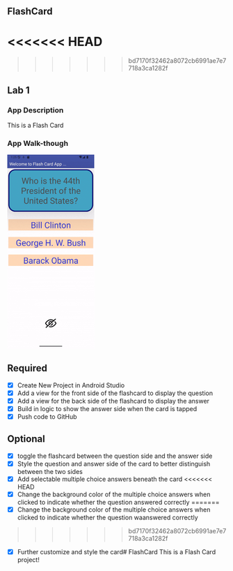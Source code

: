 ## FlashCard

<<<<<<< HEAD
=======

>>>>>>> bd7170f32462a8072cb6991ae7e7718a3ca1282f
## Lab 1

### App Description
This is a Flash Card

### App Walk-though

<img src="Screen_recording_20250907_132513.gif" width=200><br>

## Required
- [x] Create New Project in Android Studio
- [x] Add a view for the front side of the flashcard to display the question
- [x] Add a view for the back side of the flashcard to display the answer
- [x] Build in logic to show the answer side when the card is tapped
- [x] Push code to GitHub
## Optional
- [x] toggle the flashcard between the question side and the answer side
- [x] Style the question and answer side of the card to better distinguish between the two sides
- [x] Add selectable multiple choice answers beneath the card
<<<<<<< HEAD
- [x] Change the background color of the multiple choice answers when clicked to indicate whether the question answered correctly
=======
- [x] Change the background color of the multiple choice answers when clicked to indicate whether the question waanswered correctly
>>>>>>> bd7170f32462a8072cb6991ae7e7718a3ca1282f
- [x] Further customize and style the card# FlashCard
This is a Flash Card project!
